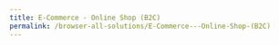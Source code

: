 ```yaml
---
title: E-Commerce - Online Shop (B2C)
permalink: /browser-all-solutions/E-Commerce---Online-Shop-(B2C)
---
```


